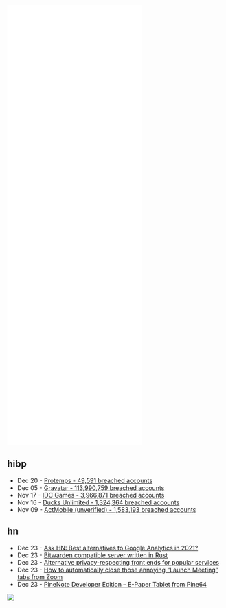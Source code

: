 ![Metrics](https://raw.githubusercontent.com/phixion/phixion/master/metrics.svg)

## hibp

<!--
for https://github.com/phixion/phixion/blob/main/.github/workflows/feeds.yml
-->
<!--START_SECTION:haveibeenpwnd-->
- Dec 20 - [Protemps - 49,591 breached accounts](https://haveibeenpwned.com/PwnedWebsites#Protemps)
- Dec 05 - [Gravatar - 113,990,759 breached accounts](https://haveibeenpwned.com/PwnedWebsites#Gravatar)
- Nov 17 - [IDC Games - 3,966,871 breached accounts](https://haveibeenpwned.com/PwnedWebsites#IDCGames)
- Nov 16 - [Ducks Unlimited - 1,324,364 breached accounts](https://haveibeenpwned.com/PwnedWebsites#DucksUnlimited)
- Nov 09 - [ActMobile (unverified) - 1,583,193 breached accounts](https://haveibeenpwned.com/PwnedWebsites#ActMobile)
<!--END_SECTION:haveibeenpwnd-->

## hn

<!--
for https://github.com/phixion/phixion/blob/main/.github/workflows/feeds.yml
-->
<!--START_SECTION:hn-->
- Dec 23 - [Ask HN: Best alternatives to Google Analytics in 2021?](https://news.ycombinator.com/item?id=29662859)
- Dec 23 - [Bitwarden compatible server written in Rust](https://github.com/dani-garcia/vaultwarden)
- Dec 23 - [Alternative privacy-respecting front ends for popular services](https://github.com/digitalblossom/alternative-frontends)
- Dec 23 - [How to automatically close those annoying “Launch Meeting” tabs from Zoom](https://zapier.com/blog/automatically-close-the-launch-meeting-zoom-tab/)
- Dec 23 - [PineNote Developer Edition – E-Paper Tablet from Pine64](https://pine64.com/product/pinenote-developer-edition/)
<!--END_SECTION:hn-->

<!--
for https://yhype.me
-->
![](https://hit.yhype.me/github/profile?user_id=13013670)

